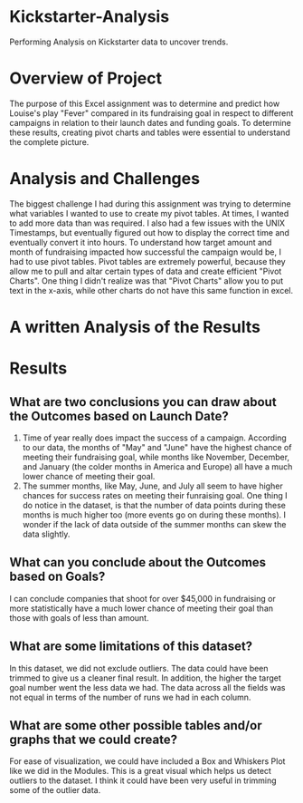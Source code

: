 # Kickstarter-Analysis
Performing Analysis on Kickstarter data to uncover trends.

# Overview of Project
The purpose of this Excel assignment was to determine and predict how Louise's play "Fever" compared in its fundraising goal in respect to different campaigns in relation to their launch dates and funding goals. To determine these results, creating pivot charts and tables were essential to understand the complete picture.

# Analysis and Challenges
The biggest challenge I had during this assignment was trying to determine what variables I wanted to use to create my pivot tables. At times, I wanted to add more data than was required. I also had a few issues with the UNIX Timestamps, but eventually figured out how to display the correct time and eventually convert it into hours. To understand how target amount and month of fundraising impacted how successful the campaign would be, I had to use pivot tables. Pivot tables are extremely powerful, because they allow me to pull and altar certain types of data and create efficient "Pivot Charts". One thing I didn't realize was that "Pivot Charts" allow you to put text in the x-axis, while other charts do not have this same function in excel.

# A written Analysis of the Results

# Results
## What are two conclusions you can draw about the Outcomes based on Launch Date?
1) Time of year really does impact the success of a campaign. According to our data, the months of "May" and "June" have the highest chance of meeting their fundraising goal, while months like November, December, and January (the colder months in America and Europe) all have a much lower chance of meeting their goal.
2) The summer months, like May, June, and July all seem to have higher chances for success rates on meeting their funraising goal. One thing I do notice in the dataset, is that the number of data points during these months is much higher too (more events go on during these months). I wonder if the lack of data outside of the summer months can skew the data slightly.

## What can you conclude about the Outcomes based on Goals?
I can conclude companies that shoot for over $45,000 in fundraising or more statistically have a much lower chance of meeting their goal than those with goals of less than amount.

## What are some limitations of this dataset?
In this dataset, we did not exclude outliers. The data could have been trimmed to give us a cleaner final result. In addition, the higher the target goal number went the less data we had. The data across all the fields was not equal in terms of the number of runs we had in each column.

## What are some other possible tables and/or graphs that we could create?
For ease of visualization, we could have included a Box and Whiskers Plot like we did in the Modules. This is a great visual which helps us detect outliers to the dataset. I think it could have been very useful in trimming some of the outlier data.
